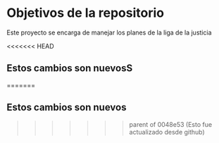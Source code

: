 # Objetivos de la repositorio

Este proyecto se encarga de manejar los planes de la liga de la justicia


<<<<<<< HEAD
## Estos cambios son nuevosS
=======
## Estos cambios son nuevos
>>>>>>> parent of 0048e53 (Esto fue actualizado desde github)
